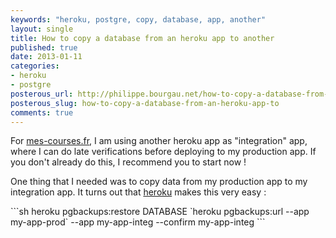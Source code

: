 ```yaml
---
keywords: "heroku, postgre, copy, database, app, another"
layout: single
title: How to copy a database from an heroku app to another
published: true
date: 2013-01-11
categories:
- heroku
- postgre
posterous_url: http://philippe.bourgau.net/how-to-copy-a-database-from-an-heroku-app-to
posterous_slug: how-to-copy-a-database-from-an-heroku-app-to
comments: true
---
```

<p>For <a href="http://www.mes-courses.fr">mes-courses.fr</a>, I am using another heroku app as "integration" app, where I can do late verifications before deploying to my production app. If you don't already do this, I recommend you to start now !</p>
<p>One thing that I needed was to copy data from my production app to my integration app. It turns out that <a href="https://devcenter.heroku.com/articles/heroku-postgres-import-export">heroku</a> makes this very easy :</p>
```sh
heroku pgbackups:restore DATABASE `heroku pgbackups:url --app my-app-prod` --app my-app-integ --confirm my-app-integ
```
